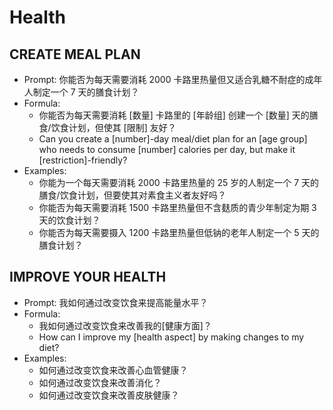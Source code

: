 # Health

## CREATE MEAL PLAN
- Prompt: 你能否为每天需要消耗 2000 卡路里热量但又适合乳糖不耐症的成年人制定一个 7 天的膳食计划？
- Formula: 
  - 你能否为每天需要消耗 [数量] 卡路里的 [年龄组] 创建一个 [数量] 天的膳食/饮食计划，但使其 [限制] 友好？
  - Can you create a [number]-day meal/diet plan for an [age group] who needs to consume [number] calories per day, but make it [restriction]-friendly?
- Examples: 
  - 你能为一个每天需要消耗 2000 卡路里热量的 25 岁的人制定一个 7 天的膳食/饮食计划，但要使其对素食主义者友好吗？
  - 你能否为每天需要消耗 1500 卡路里热量但不含麸质的青少年制定为期 3 天的饮食计划？
  - 你能否为每天需要摄入 1200 卡路里热量但低钠的老年人制定一个 5 天的膳食计划？

## IMPROVE YOUR HEALTH
- Prompt: 我如何通过改变饮食来提高能量水平？
- Formula: 
  - 我如何通过改变饮食来改善我的[健康方面]？
  - How can I improve my [health aspect] by making changes to my diet?
- Examples: 
  - 如何通过改变饮食来改善心血管健康？
  - 如何通过改变饮食来改善消化？
  - 如何通过改变饮食来改善皮肤健康？

